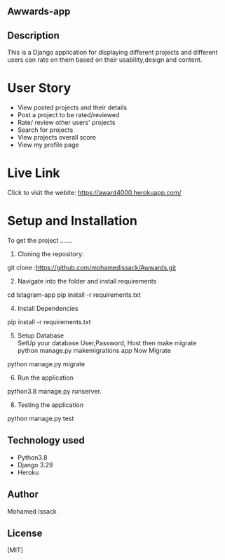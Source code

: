 ## Awwards-app

## Description  
This is a Django application for displaying different projects and different users can rate on them based on their usability,design and content.

# User Story  
  
* View posted projects and their details
* Post a project to be rated/reviewed
* Rate/ review other users' projects
* Search for projects   
* View projects overall score
* View my profile page


#  Live Link  
Click to visit the webite: https://award4000.herokuapp.com/

  
# Setup and Installation  
To get the project .......  
  
1. Cloning the repository:  
 
 git clone :https://github.com/mohamedissack/Awwards.git

 2. Navigate into the folder and install requirements  

 
 cd Istagram-app pip install -r requirements.txt 

4. Install Dependencies  
 
 pip install -r requirements.txt 

5. Setup Database  
  SetUp your database User,Password, Host then make migrate  
  python manage.py makemigrations app 
Now Migrate  
  
 python manage.py migrate 

 6. Run the application  
 
 python3.8 manage.py runserver. 

 8. Testing the application  
 
 python manage.py test 

 ## Technology used  
  
* Python3.8
* Django 3.29
* Heroku
  
## Author  
Mohamed Issack

## License 
[MIT]
